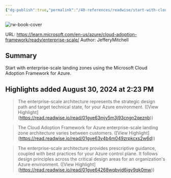 ```yaml
---
{"dg-publish":true,"permalink":"/40-references/readwise/start-with-cloud-adoption-framework-enterprise-scale-landing-zones-cloud-adoption-framework/","tags":["rw/articles"]}
---
```


![rw-book-cover](https://readwise-assets.s3.amazonaws.com/media/uploaded_book_covers/profile_921743/open-graph-image_sDDpvah.png)
  
URL: https://learn.microsoft.com/en-us/azure/cloud-adoption-framework/ready/enterprise-scale/
Author: JefferyMitchell

## Summary

Start with enterprise-scale landing zones using the Microsoft Cloud Adoption Framework for Azure.

## Highlights added August 30, 2024 at 2:23 PM
>The enterprise-scale architecture represents the strategic design path and target technical state, for your Azure environment. ([View Highlight] (https://read.readwise.io/read/01gye63mjy5m3j93cngn2qeznb))


>The Cloud Adoption Framework for Azure enterprise-scale landing zone architecture varies between customers. ([View Highlight] (https://read.readwise.io/read/01gye63v4b4m049zrpkcxs2w6d))


>The enterprise-scale architecture provides prescriptive guidance, coupled with best practices for your Azure control plane. It follows design principles across the critical design areas for an organization's Azure environment. ([View Highlight] (https://read.readwise.io/read/01gye64268wqbvjd6jgy9qk0mw))


